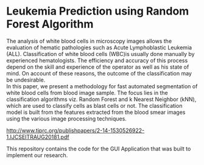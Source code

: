 # Leukemia Prediction using Random Forest Algorithm

The analysis of white blood cells in microscopy images allows the evaluation of hematic pathologies such as Acute Lymphoblastic Leukemia (ALL). Classification of white blood cells (WBC)is usually done manually by experienced hematologists. The efficiency and accuracy of this process depend on the skill and experience of the operator as well as his state of mind. On account of these reasons, the outcome of the classification may be undesirable.<br/>
In this paper, we present a methodology for fast automated segmentation of white blood cells from blood image sample. The focus lies in the classification algorithms viz. Random Forest and k Nearest Neighbor (kNN), which are used to classify cells as blast cells or not. The classification model is built from the features extracted from the blood smear images using the various image processing techniques.

http://www.tjprc.org/publishpapers/2-14-1530526922-1.IJCSEITRAUG20181.pdf

This repository contains the code for the GUI Application that was built to implement our research.
